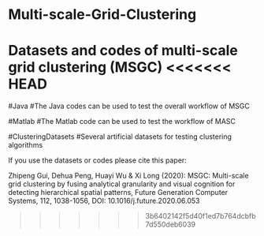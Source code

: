 # Multi-scale-Grid-Clustering
Datasets and codes of multi-scale grid clustering (MSGC)
<<<<<<< HEAD
=======

#Java 
#The Java codes can be used to test the overall workflow of MSGC

#Matlab
#The Matlab code can be used to test the workflow of MASC

#ClusteringDatasets
#Several artificial datasets for testing clustering algorithms

If you use the datasets or codes please cite this paper:

Zhipeng Gui, Dehua Peng, Huayi Wu & Xi Long (2020): MSGC: Multi-scale grid clustering by fusing analytical granularity and visual cognition for detecting hierarchical spatial patterns, Future Generation Computer Systems, 112, 1038-1056, DOI: 10.1016/j.future.2020.06.053

>>>>>>> 3b6402142f5d40f1ed7b764dcbfb7d550deb6039
